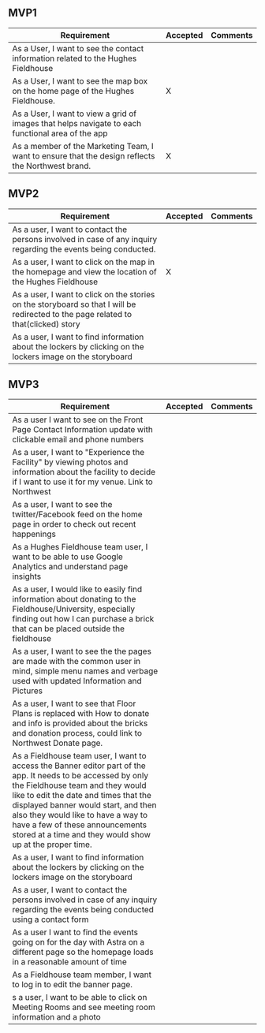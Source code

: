 ## MVP1
 | Requirement  | Accepted  | Comments |
|---|---|---|
|  As a User, I want to see the contact information related to the Hughes Fieldhouse |   |  |
|  As a User, I want to see the map box on the home page of the Hughes Fieldhouse. | X |  |
|  As a User, I want to view a grid of images that helps navigate to each functional area of the app  |  |  |
|  As a member of the Marketing Team, I want to ensure that the design reflects the Northwest brand. | X  |  |
 ## MVP2
 | Requirement  | Accepted  | Comments |
|---|---|---|
| As a user, I want to contact the persons involved in case of any inquiry regarding the events being conducted. |  |  |
| As a user, I want to click on the map in the homepage and view the location of the Hughes Fieldhouse | X  |  |
| As a user, I want to click on the stories on the storyboard so that I will be redirected to the page related to that(clicked) story |  |  |
|  As a user, I want to find information about the lockers by clicking on the lockers image on the storyboard |  |   |
 ## MVP3
 | Requirement  | Accepted  | Comments |
|---|---|---|
| As a user I want to see on the Front Page Contact Information update with clickable email and phone numbers   |  |  |
| As a user, I want to "Experience the Facility" by viewing photos and information about the facility to decide if I want to use it for my venue. Link to Northwest   |   |  |
| As a user, I want to see the twitter/Facebook feed on the home page in order to check out recent happenings |   |  |
|  As a Hughes Fieldhouse team user, I want to be able to use Google Analytics and understand page insights   |   |  |
| As a user, I would like to easily find information about donating to the Fieldhouse/University, especially finding out how I can purchase a brick that can be placed outside the fieldhouse    |   |   |
| As a user, I want to see the the pages are made with the common user in mind, simple menu names and verbage used with updated Information and Pictures     |  |  |
| As a user, I want to see that Floor Plans is replaced with How to donate and info is provided about the bricks and donation process, could link to Northwest Donate page.    |   |  |
| As a Fieldhouse team user, I want to access the Banner editor part of the app. It needs to be accessed by only the Fieldhouse team and they would like to edit the date and times that the displayed banner would start, and then also they would like to have a way to have a few of these announcements stored at a time and they would show up at the proper time.    |  |  |
|  As a user, I want to find information about the lockers by clicking on the lockers image on the storyboard |  |   |
|  As a user, I want to contact the persons involved in case of any inquiry regarding the events being conducted using a contact form |   |  |
|  As a user I want to find the events going on for the day with Astra on a different page so the homepage loads in a reasonable amount of time |   |  |
|  As a Fieldhouse team member, I want to log in to edit the banner page.  | |  |
|  s a user, I want to be able to click on Meeting Rooms and see meeting room information and a photo   |  |   |
